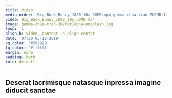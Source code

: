```yaml
---
title: Video
media_order: 'Big_Buck_Bunny_1080_10s_30MB.mp4,gemma-chua-tran-ZK2MBtIadK4-unsplash.jpg'
video: Big_Buck_Bunny_1080_10s_30MB.mp4
image: gemma-chua-tran-ZK2MBtIadK4-unsplash.jpg
loop: '1'
align_h: video__content--h-align-center
date: '07:20 05-12-2019'
bg_color: '#292929'
fg_color: '#ffffff'
margin: none
padding: both
role: default
---
```


## Deserat lacrimisque natasque inpressa imagine diducit sanctae